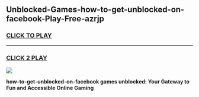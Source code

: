 
## Unblocked-Games-how-to-get-unblocked-on-facebook-Play-Free-azrjp
<h3>
<a href="https://premium76.site?title=how-to-get-unblocked-on-facebook&ref=20M">CLICK TO PLAY</a></h3>
<hr>

<h3>
<a href="https://premium76.site?title=how-to-get-unblocked-on-facebook&ref=20M">CLICK 2 PLAY</a>
  
</h3>

<a href="https://premium76.site?title=how-to-get-unblocked-on-facebook&ref=19M"><img src="https://clearcache.store/games.png"></a>


**how-to-get-unblocked-on-facebook games unblocked: Your Gateway to Fun and Accessible Online Gaming**
